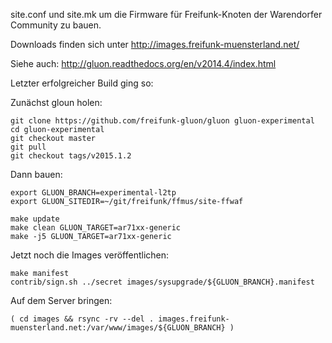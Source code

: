 
site.conf und site.mk um die Firmware für Freifunk-Knoten der Warendorfer
Community zu bauen.

Downloads finden sich unter http://images.freifunk-muensterland.net/

Siehe auch: http://gluon.readthedocs.org/en/v2014.4/index.html

Letzter erfolgreicher Build ging so:

Zunächst gloun holen:
```
git clone https://github.com/freifunk-gluon/gluon gluon-experimental
cd gluon-experimental
git checkout master
git pull
git checkout tags/v2015.1.2
```

Dann bauen:
```
export GLUON_BRANCH=experimental-l2tp
export GLUON_SITEDIR=~/git/freifunk/ffmus/site-ffwaf

make update
make clean GLUON_TARGET=ar71xx-generic
make -j5 GLUON_TARGET=ar71xx-generic
```

Jetzt noch die Images veröffentlichen:
```
make manifest
contrib/sign.sh ../secret images/sysupgrade/${GLUON_BRANCH}.manifest
```

Auf dem Server bringen:

```
( cd images && rsync -rv --del . images.freifunk-muensterland.net:/var/www/images/${GLUON_BRANCH} )
```
